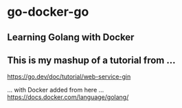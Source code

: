 # go-docker-go
## Learning Golang with Docker

## This is my mashup of a tutorial from ...
https://go.dev/doc/tutorial/web-service-gin

... with Docker added from here ...
https://docs.docker.com/language/golang/